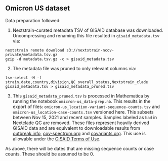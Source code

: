 ## Omicron US dataset

Data preparation followed:

1. Nextstrain-curated metadata TSV of GISAID database was downloaded. Uncompressing and renaming this file resulted in `gisaid_metadata.tsv` via:
```
nextstrain remote download s3://nextstrain-ncov-private/metadata.tsv.gz
gzip -d metadata.tsv.gz -c > gisaid_metadata.tsv
```

2. The metadata file was pruned to only relevant columns via:
```
tsv-select -H -f strain,date,country,division,QC_overall_status,Nextstrain_clade gisaid_metadata.tsv > gisaid_metadata_pruned.tsv
```

3. This `gisaid_metadata_pruned.tsv` is processed in Mathematica by running the notebook `omicron-us_data-prep.nb`. This results in the export of files: `omicron-us_location-variant-sequence-counts.tsv` and `omicron-us_location-case-counts.tsv` versioned here. This subsets between Nov 15, 2021 and recent samples. Samples labeled as `bad` in Nextclade QC are removed. These files represent heavily derived GISAID data and are equivalent to downloadable results from [outbreak.info](https://outbreak.info), [cov-spectrum.org](https://cov-spectrum.org) and [covariants.org](https://covariants.org). This use is allowable under the [GISAID Terms of Use](https://www.gisaid.org/registration/terms-of-use/).

As above, there will be dates that are missing sequence counts or case counts. These should be assumed to be 0.
